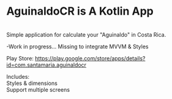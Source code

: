 # AguinaldoCR is A Kotlin App
 <br> Simple application for calculate your "Aguinaldo" in Costa Rica.

-Work in progress... Missing to integrate MVVM & Styles

Play Store: https://play.google.com/store/apps/details?id=com.santamaria.aguinaldocr

Includes:
  <br> Styles & dimensions <br>
  Support multiple screens
